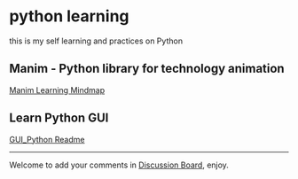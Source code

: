 # python learning

this is my self learning and practices on Python

## Manim - Python library for technology animation

[Manim Learning Mindmap](manim/Manim.md)

## Learn Python GUI

[GUI_Python Readme](GUI_Python/README.md)

---

Welcome to add your comments in [Discussion Board](https://github.com/yasenstar/python/discussions), enjoy.